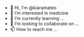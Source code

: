 - 👋 Hi, I’m @kiaramateo
- 👀 I’m interested in medicine
- 🌱 I’m currently learning ...
- 💞️ I’m looking to collaborate on ...
- 📫 How to reach me ...

<!---
kiaramateo/kiaramateo is a ✨ special ✨ repository because its `README.md` (this file) appears on your GitHub profile.
You can click the Preview link to take a look at your changes.
--->
